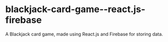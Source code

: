 # blackjack-card-game--react.js-firebase
 A Blackjack card game, made using React.js and Firebase for storing data.
